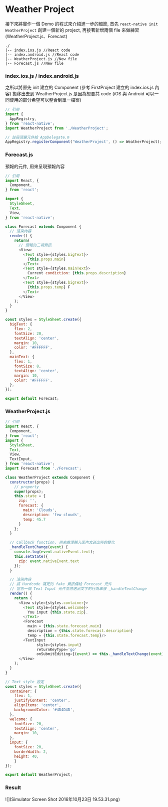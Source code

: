 # Weather Project

接下來將實作一個 Demo 的程式來介紹進一步的細節, 首先 `react-native init WeatherProject` 創建一個新的 project, 再接著新增兩個 file 來做練習 (WeatherProject.js、Forecast)

```
./
|-- index.ios.js //React code
|-- index.android.js //React code
|-- WeatherProject.js //New file
|-- Forecast.js //New file
```

### index.ios.js / index.android.js
之所以將原先 init 建立的 Component (參考 FirstProject 建立的 index.ios.js 內容) 搬移出去到 WeatherProject.js 是因為想要共 code (iOS 與 Android 可以一同使用的部分希望可以整合到單一檔案)

```javascript
// 引用
import {
  AppRegistry,
} from 'react-native';
import WeatherProject from './WeatherProject';

// 註冊頂層元件給 AppDelegate.m
AppRegistry.registerComponent('WeatherProject', () => WeatherProject);
```

### Forecast.js
預報的元件, 用來呈現預報內容

```javascript
// 引用
import React, {
  Component,
} from 'react';

import {
  StyleSheet,
  Text,
  View,
} from 'react-native';

class Forecast extends Component {
  // 渲染內容
  render() {
    return(
      // 預報的三項資訊
      <View>
        <Text style={styles.bigText}>
          {this.props.main}
        </Text>
        <Text style={styles.mainText}>
          Current condiction: {this.props.description}
        </Text>
        <Text style={styles.bigText}>
          {this.props.temp} F
        </Text>
      </View>
    );
  }
}

const styles = StyleSheet.create({
  bigText: {
    flex: 2,
    fontSize: 20,
    textAlign: 'center',
    margin: 10,
    color: '#FFFFFF',
  },
  mainText: {
    flex: 1,
    fontSize: 8,
    textAlign: 'center',
    margin: 10,
    color: '#FFFFFF',
  },
});

export default Forecast;
```

### WeatherProject.js
```javascript
// 引用
import React, {
  Component,
} from 'react';
import {
  StyleSheet,
  Text,
  View,
  TextInput,
} from 'react-native';
import Forecast from './Forecast';

class WeatherProject extends Component {
  constructor(props) {
    // property
    super(props);
    this.state = {
      zip: '',
      forecast: {
        main: 'Clouds',
        description: 'few clouds',
        temp: 45.7
      }
    };
  }

  // Callback function, 用來處理輸入匡內文送出時的變化
  _handleTextChange(event) {
    console.log(event.nativeEvent.text);
    this.setState({
      zip: event.nativeEvent.text
    });
  }

  // 渲染內容
  // 將 Hardcode 寫死的 fake 資訊傳給 Forecast 元件
  // 宣告一個 Text Input 元件並將送出文字的行為串接 _handleTextChange
  render() {
    return (
      <View style={styles.container}>
        <Text style={styles.welcome}>
          You input {this.state.zip}.
        </Text>
        <Forecast
          main = {this.state.forecast.main}
          description = {this.state.forecast.description}
          temp = {this.state.forecast.temp}/>
        <TextInput
              style={styles.input}
              returnKeyType='go'
              onSubmitEditing={(event) => this._handleTextChange(event)}/>
      </View>
    );
  }
}

// Text style 設定
const styles = StyleSheet.create({
  container: {
    flex: 1,
    justifyContent: 'center',
    alignItems: 'center',
    backgroundColor: '#4D4D4D',
  },
  welcome: {
    fontSize: 20,
    textAlign: 'center',
    margin: 10,
  },
  input: {
    fontSize: 20,
    borderWidth: 2,
    height: 40,
    }
});

export default WeatherProject;
```

### Result
![](Simulator Screen Shot 2016年10月23日 19.53.31.png)